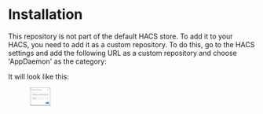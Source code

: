 # Installation
This repository is not part of the default HACS store. To add it to your HACS, you need to add it as a
custom repository. To do this, go to the HACS settings and add the following URL as a custom repository and choose
'AppDaemon' as the category:


It will look like this:
  <div style="display: flex; justify-content: space-around;">
  <div><img src="/apps/static/custom_repository.png" alt="Range" style="width: 10%; max-width: 500px;"/></div>
  </div>


